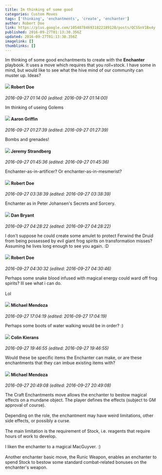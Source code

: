 ```yaml
---
title: Im thinking of some good
categories: Custom Moves
tags: ['thinking', 'enchantments', 'create', 'enchanter']
author: Robert Doe
link: https://plus.google.com/105487846931822189120/posts/QCSSnV1Bx4y
published: 2016-09-27T01:13:30.356Z
updated: 2016-09-27T01:13:30.356Z
imagelink: []
thumblinks: []
---
```


Im thinking of some good enchantments to create with the <b>Enchanter</b> playbook. It uses a move which requires that you roll+stock. I have some in mind, but would like to see what the hive mind of our community can muster up. Ideas?
<div id='comment z13td5qqkpjbznpwe04cgrohtuevffvx1mc0k'>
  <h4><img src='{{site.baseurl}}//images/avatars/105487846931822189120_photo.jpg'> Robert Doe</h4>
      <p><cite>2016-09-27 01:14:00 (edited: 2016-09-27 01:14:00)</cite></p>
        <p>Im thinking of useing Golems</p>
</div>
        

<div id='comment z13td5qqkpjbznpwe04cgrohtuevffvx1mc0k'>
  <h4><img src='{{site.baseurl}}//images/avatars/103667855585775066713_photo.jpg'> Aaron Griffin</h4>
      <p><cite>2016-09-27 01:27:39 (edited: 2016-09-27 01:27:39)</cite></p>
        <p>Bombs and grenades!</p>
</div>
        

<div id='comment z13td5qqkpjbznpwe04cgrohtuevffvx1mc0k'>
  <h4><img src='{{site.baseurl}}//images/avatars/102595580176380683252_photo.jpg'> Jeremy Strandberg</h4>
      <p><cite>2016-09-27 01:45:36 (edited: 2016-09-27 01:45:36)</cite></p>
        <p>Enchanter-as-in-artificer? Or enchanter-as-in-mesmerist?</p>
</div>
        

<div id='comment z13td5qqkpjbznpwe04cgrohtuevffvx1mc0k'>
  <h4><img src='{{site.baseurl}}//images/avatars/105487846931822189120_photo.jpg'> Robert Doe</h4>
      <p><cite>2016-09-27 03:38:39 (edited: 2016-09-27 03:38:39)</cite></p>
        <p>Enchanter as in Peter Johansen&#39;s Secrets and Sorcery.</p>
</div>
        

<div id='comment z13td5qqkpjbznpwe04cgrohtuevffvx1mc0k'>
  <h4><img src='{{site.baseurl}}//images/avatars/104561179674739270437_photo.jpg'> Dan Bryant</h4>
      <p><cite>2016-09-27 04:28:22 (edited: 2016-09-27 04:28:22)</cite></p>
        <p>I don&#39;t suppose he could create some amulet to protect Ferwind the Druid from being possessed by evil giant frog spirits on transformation misses?  Assuming he lives long enough to see you again. :D</p>
</div>
        

<div id='comment z13td5qqkpjbznpwe04cgrohtuevffvx1mc0k'>
  <h4><img src='{{site.baseurl}}//images/avatars/105487846931822189120_photo.jpg'> Robert Doe</h4>
      <p><cite>2016-09-27 04:30:32 (edited: 2016-09-27 04:30:46)</cite></p>
        <p>Perhaps some snake blood infused with magical energy could ward off frog spirits? Ill see what i can do.<br /><br />Lol</p>
</div>
        

<div id='comment z13td5qqkpjbznpwe04cgrohtuevffvx1mc0k'>
  <h4><img src='{{site.baseurl}}//images/avatars/107608892144761520587_photo.jpg'> Michael Mendoza</h4>
      <p><cite>2016-09-27 17:04:19 (edited: 2016-09-27 17:04:19)</cite></p>
        <p>Perhaps some boots of water walking would be in order? :)</p>
</div>
        

<div id='comment z13td5qqkpjbznpwe04cgrohtuevffvx1mc0k'>
  <h4><img src='{{site.baseurl}}//images/avatars/102166660006024670653_photo.jpg'> Colin Kierans</h4>
      <p><cite>2016-09-27 19:46:55 (edited: 2016-09-27 19:46:55)</cite></p>
        <p>Would these be specific items the Enchanter can make, or are these enchantments that they can imbue existing items with?</p>
</div>
        

<div id='comment z13td5qqkpjbznpwe04cgrohtuevffvx1mc0k'>
  <h4><img src='{{site.baseurl}}//images/avatars/107608892144761520587_photo.jpg'> Michael Mendoza</h4>
      <p><cite>2016-09-27 20:49:08 (edited: 2016-09-27 20:49:08)</cite></p>
        <p>The Craft Enchantments move allows the enchanter to bestow magical effects on a mundane object. The player defines the effects (subject to GM approval of course).<br /><br />Depending on the role, the enchantment may have weird limitations, other side effects, or possibly a curse.<br /><br />The main limitation is the requirement of Stock, i.e. reagents that require hours of work to develop.<br /><br />I liken the enchanter to a magical MacGuyver. :)<br /><br />Another enchanter basic move, the Runic Weapon, enables an enchanter to spend Stock to bestow some standard combat-related bonuses on the enchanter&#39;s weapon.<br /><br /></p>
</div>
        